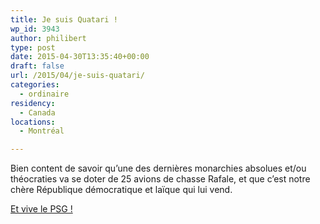```yaml
---
title: Je suis Quatari !
wp_id: 3943
author: philibert
type: post
date: 2015-04-30T13:35:40+00:00
draft: false
url: /2015/04/je-suis-quatari/
categories:
  - ordinaire
residency:
  - Canada
locations:
  - Montréal

---
```

Bien content de savoir qu&rsquo;une des dernières monarchies absolues et/ou théocraties va se doter de 25 avions de chasse Rafale, et que c&rsquo;est notre chère République démocratique et laïque qui lui vend.

[Et vive le PSG !][1]

 [1]: http://www.lemonde.fr/economie-francaise/article/2015/04/30/le-qatar-va-acheter-24-avions-rafale_4625561_1656968.html